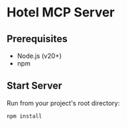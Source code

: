 # Hotel MCP Server
## Prerequisites
- Node.js (v20+)
- npm
## Start Server
Run from your project's root directory:

```sh
npm install
```
